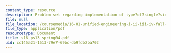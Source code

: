 ```yaml
---
content_type: resource
description: Problem set regarding implementation of type?of?single?sideband?amplitude?modulation.
file: null
file_location: /coursemedia/16-01-unified-engineering-i-ii-iii-iv-fall-2005-spring-2006/cc145a21151379e769bcdb9fdb7ba702_s16_ps13_spring04.pdf
file_type: application/pdf
resourcetype: Document
title: s16_ps13_spring04.pdf
uid: cc145a21-1513-79e7-69bc-db9fdb7ba702
---
```

